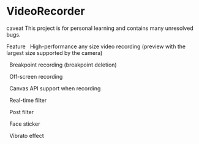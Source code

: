 # VideoRecorder

caveat
This project is for personal learning and contains many unresolved bugs.

Feature
  High-performance any size video recording (preview with the largest size supported by the camera)

  Breakpoint recording (breakpoint deletion)

  Off-screen recording

  Canvas API support when recording

  Real-time filter

  Post filter

  Face sticker

  Vibrato effect

